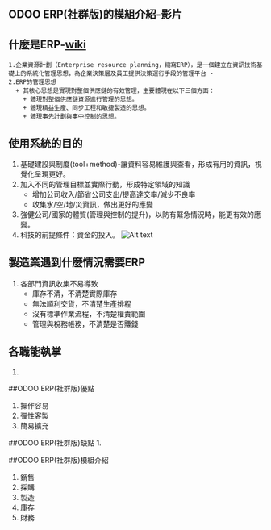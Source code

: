 ## ODOO ERP(社群版)的模組介紹-影片
## 什麼是ERP-[wiki](https://zh.wikipedia.org/zh-tw/%E4%BC%81%E4%B8%9A%E8%B5%84%E6%BA%90%E8%AE%A1%E5%88%92#ERP%E7%9A%84%E7%AE%A1%E7%90%86%E6%80%9D%E6%83%B3)
    1.企業資源計劃（Enterprise resource planning，縮寫ERP），是一個建立在資訊技術基礎上的系統化管理思想，為企業決策層及員工提供決策運行手段的管理平台 -
    2.ERP的管理思想
      + 其核心思想是實現對整個供應鏈的有效管理，主要體現在以下三個方面：
        + 體現對整個供應鏈資源進行管理的思想。
        + 體現精益生產、同步工程和敏捷製造的思想。
        + 體現事先計劃與事中控制的思想。

## 使用系統的目的
1. 基礎建設與制度(tool+method)-讓資料容易維護與查看，形成有用的資訊，視覺化呈現更好。
2. 加入不同的管理目標並實際行動，形成特定領域的知識
   + 增加公司收入/節省公司支出/提高達交率/減少不良率
   + 收集水/空/地/災資訊，做出更好的應變
3. 強健公司/國家的體質(管理與控制的提升)，以防有緊急情況時，能更有效的應變。
4. 科技的前提條件：資金的投入。
![Alt text](https://github.com/ksharry/odoo-repository/blob/main/pic/1301.png?raw=true)

## 製造業遇到什麼情況需要ERP
1. 各部門資訊收集不易導致
   + 庫存不清，不清楚實際庫存
   + 無法順利交貨，不清楚生產排程
   + 沒有標準作業流程，不清楚權責範圍
   + 管理與稅務帳務，不清楚是否賺錢


## 各職能執掌
1. 

##ODOO ERP(社群版)優點
1. 操作容易
2. 彈性客製
2. 簡易擴充

##ODOO ERP(社群版)缺點
1. 

##ODOO ERP(社群版)模組介紹
1. 銷售
2. 採購
3. 製造
4. 庫存
5. 財務

